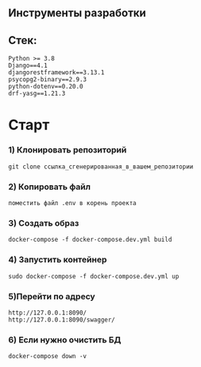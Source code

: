 ## Инструменты разработки
## Стек:
    Python >= 3.8
    Django==4.1
    djangorestframework==3.13.1
    psycopg2-binary==2.9.3
    python-dotenv==0.20.0
    drf-yasg==1.21.3

# Старт
### 1) Клонировать репозиторий
    git clone ссылка_сгенерированная_в_вашем_репозитории
### 2) Копировать файл 
    поместить файл .env в корень проекта
### 3) Создать образ
    docker-compose -f docker-compose.dev.yml build
### 4) Запустить контейнер
    sudo docker-compose -f docker-compose.dev.yml up
### 5)Перейти по адресу
    http://127.0.0.1:8090/ 
    http://127.0.0.1:8090/swagger/
### 6) Если нужно очистить БД
    docker-compose down -v
    